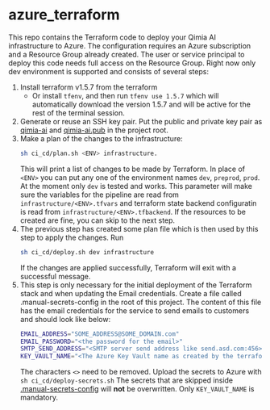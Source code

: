# azure_terraform
This repo contains the Terraform code to deploy your Qimia AI infrastructure to Azure.
The configuration requires an Azure subscription and a Resource Group already created.
The user or service principal to deploy this code needs full access on the Resource Group. 
Right now only dev environment is supported and consists of several steps:
1. Install terraform v1.5.7 from the terraform
   - Or install `tfenv`, and then run `tfenv use 1.5.7` which will automatically download the version 1.5.7 and will be active for the rest of the terminal session.
2. Generate or reuse an SSH key pair.
   Put the public and private key pair as  [qimia-ai](qimia-ai) and [qimia-ai.pub](qimia-ai.pub) in the project root.
1. Make a plan of the changes to the infrastructure:
    ```bash
   sh ci_cd/plan.sh <ENV> infrastructure.
   ```
   This will print a list of changes to be made by Terraform. In place of `<ENV>` you can put any one of the environment names `dev`, `preprod`, `prod`. At the moment only `dev` is tested and works.
   This parameter will make sure the variables for the pipeline are read from `infrastructure/<ENV>.tfvars` and terraform state backend configuratin is read from `infrastructure/<ENV>.tfbackend`.
   If the resources to be created are fine, you can skip to the next step.
2. The previous step has created some plan file which is then used by this step to apply the changes.
   Run
   ```bash
   sh ci_cd/deploy.sh dev infrastructure
   ```
   If the changes are applied successfully, Terraform will exit with a successful message.
3. This step is only necessary for the initial deployment of the Terraform stack and when updating the Email credentials.
   Create a file called .manual-secrets-config in the root of this project. 
   The content of this file has the email credentials for the service to send emails to customers and should look like below:
   ```bash
   EMAIL_ADDRESS="SOME_ADDRESS@SOME_DOMAIN.com"
   EMAIL_PASSWORD="<the password for the email>"
   SMTP_SEND_ADDRESS="<SMTP server send address like send.asd.com:456>"
   KEY_VAULT_NAME="<The Azure Key Vault name as created by the terraform to place the secrets in>"
   ```
   The characters `<>` need to be removed.
   Upload the secrets to Azure with `sh ci_cd/deploy-secrets.sh` 
   The secrets that are skipped inside [.manual-secrets-config](.manual-secrets-config) will **not** be overwritten. 
   Only `KEY_VAULT_NAME` is mandatory.  